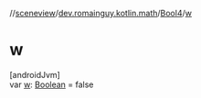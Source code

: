 //[sceneview](../../../index.md)/[dev.romainguy.kotlin.math](../index.md)/[Bool4](index.md)/[w](w.md)

# w

[androidJvm]\
var [w](w.md): [Boolean](https://kotlinlang.org/api/latest/jvm/stdlib/kotlin/-boolean/index.html) = false
